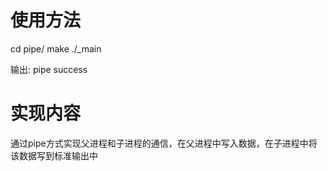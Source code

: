 # 使用方法
cd pipe/
make
./_main

输出: pipe success

# 实现内容
通过pipe方式实现父进程和子进程的通信，在父进程中写入数据，在子进程中将该数据写到标准输出中

